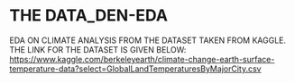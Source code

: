 # THE DATA_DEN-EDA
EDA ON CLIMATE ANALYSIS FROM THE DATASET TAKEN FROM KAGGLE. THE LINK FOR THE DATASET IS GIVEN BELOW:
https://www.kaggle.com/berkeleyearth/climate-change-earth-surface-temperature-data?select=GlobalLandTemperaturesByMajorCity.csv


